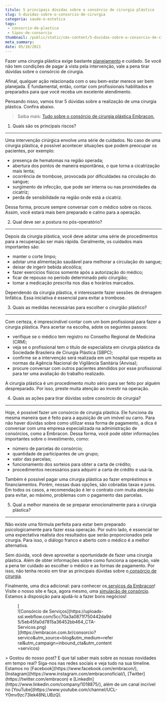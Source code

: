 ```yaml
---
titulo: 5 principais dúvidas sobre o consórcio de cirurgia plástica
slug: 5-duvidas-sobre-o-consorcio-de-cirurgia
categoria: saude-e-estetica
tags:
 - consorcio-de-plastica
 - tipos-de-consorcio
thumbnail: /public/static/cms-content/5-duvidas-sobre-o-consorcio-de-cirurgia.jpg
meta_summary: 
date: 05/10/2021
---
```

Fazer uma cirurgia plástica exige bastante [planejamento](https://www.embracon.com.br/blog/planejamento-financeiro-um-guia-para-as-financas-nao-sairem-de-controle) e cuidado. Se você não tem condições de pagar à vista pela intervenção, vale a pena tirar dúvidas sobre o consórcio de cirurgia.

Afinal, qualquer ação relacionada com o seu bem-estar merece ser bem planejada. É fundamental, então, contar com profissionais habilitados e preparados para que você receba um excelente atendimento.

Pensando nisso, vamos tirar 5 dúvidas sobre a realização de uma cirurgia plástica. Confira abaixo.

> Saiba mais: [Tudo sobre o consórcio de cirurgia plástica Embracon.](https://www.embracon.com.br/blog/tudo-sobre-o-consorcio-de-cirurgia-plastica-embracon)

1. Quais são os principais riscos?
----------------------------------

Uma intervenção cirúrgica envolve uma série de cuidados. No caso de uma cirurgia plástica, é possível acontecer situações que podem preocupar os pacientes, por exemplo:

- presença de hematomas na região operada;
- abertura dos pontos de maneira espontânea, o que torna a cicatrização mais lenta;
- ocorrência de trombose, provocada por dificuldades na circulação do sangue;
- surgimento de infecção, que pode ser interna ou nas proximidades da cicatriz;
- perda de sensibilidade na região onde está a cicatriz.

Dessa forma, procure sempre conversar com o médico sobre os riscos. Assim, você estará mais bem preparado e calmo para a operação.

2. Qual deve ser a postura no pós-operatório?
---------------------------------------------

Depois da cirurgia plástica, você deve adotar uma série de procedimentos para a recuperação ser mais rápida. Geralmente, os cuidados mais importantes são:

- manter o corte limpo;
- adotar uma alimentação saudável para melhorar a circulação do sangue;
- deixar de ingerir bebida alcoólica;
- fazer exercícios físicos somente após a autorização do médico;
- ficar de repouso no período determinado pelo cirurgião;
- tomar a medicação prescrita nos dias e horários marcados.

Dependendo da cirurgia plástica, é interessante fazer sessões de drenagem linfática. Essa iniciativa é essencial para evitar a trombose.

3. Quais as medidas necessárias para escolher o cirurgião plástico?
-------------------------------------------------------------------

Com certeza, é imprescindível contar com um bom profissional para fazer a cirurgia plástica. Para acertar na escolha, adote os seguintes passos:

- verifique se o médico tem registro no Conselho Regional de Medicina (CRM);
- veja se o profissional tem o título de especialista em cirurgia plástica da Sociedade Brasileira de Cirurgia Plástica (SBPC);
- confirme se a intervenção será realizada em um hospital que respeita as normas da Agência Nacional de Vigilância Sanitária (Anvisa);
- procure conversar com outros pacientes atendidos por esse profissional para ter uma avaliação do trabalho realizado.

A cirurgia plástica é um procedimento muito sério para ser feito por alguém despreparado. Por isso, preste muita atenção ao investir na operação.

4. Quais as ações para tirar dúvidas sobre consórcio de cirurgia?
-----------------------------------------------------------------

Hoje, é possível fazer um consórcio de cirurgia plástica. Ele funciona da mesma maneira que é feito para a aquisição de um imóvel ou carro. Para não haver dúvidas sobre como utilizar essa forma de pagamento, a dica é conversar com uma empresa especializada na administração de consórcios, como a Embracon. Dessa forma, você pode obter informações importantes sobre o investimento, como:

- número de parcelas do consórcio;
- quantidade de participantes de um grupo;
- valor das parcelas;
- funcionamento dos sorteios para obter a carta de crédito;
- procedimentos necessários para adquirir a carta de crédito e usá-la.

Também é possível pagar uma cirurgia plástica ao fazer empréstimos e financiamentos. Porém, nessas duas opções, são cobradas taxas e juros. Em todos os casos, a recomendação é ler o contrato com muita atenção para evitar, ao máximo, problemas com o pagamento das parcelas.

5. Qual a melhor maneira de se preparar emocionalmente para a cirurgia plástica?
--------------------------------------------------------------------------------

Não existe uma fórmula perfeita para estar bem preparado psicologicamente para fazer essa operação. Por outro lado, é essencial ter uma expectativa realista dos resultados que serão proporcionados pela cirurgia. Para isso, o diálogo franco e aberto com o médico é a melhor alternativa.

Sem dúvida, você deve aproveitar a oportunidade de fazer uma cirurgia plástica. Além de obter informações sobre como funciona a operação, vale a pena ter cuidado ao escolher o médico e as formas de pagamento. Por isso, não tenha receio em tirar as principais dúvidas sobre o[ consórcio de cirurgia](https://www.embracon.com.br/blog/5-duvidas-sobre-o-consorcio-de-cirurgia).

Finalmente, uma dica adicional: para conhecer os[ serviços da Embracon](https://www.embracon.com.br/blog/conheca-os-principais-consorcios-de-servicos-embracon)! Visite o nosso site e faça, agora mesmo, uma [simulação de consórcio](https://www.embracon.com.br/consorcio). Estamos à disposição para ajudá-lo a fazer bons negócios!

<figure class="w-richtext-figure-type-image w-richtext-align-center" style="max-width:310px">[<div>![Consórcio de Serviços](https://uploads-ssl.webflow.com/5cc70a3a0871f750442da9d5/5eb45fa0d7815a36452bb464_CTA-Servicos.png)</div>](https://embracon.com.br/consorcio?servico&utm_source=blog&utm_medium=referral&utm_campaign=inbound_cta&utm_content=servicos)</figure>> Gostou do nosso post? E que tal saber mais sobre as nossas novidades em tempo real? Siga-nos nas redes sociais e veja tudo na sua timeline. Estamos no [Facebook](https://www.facebook.com/embracon/), [Instagram](https://www.instagram.com/embraconoficial/), [Twitter](https://twitter.com/embracon) e [LinkedIn](https://www.linkedin.com/company/1018875/), além de um canal incrível no [YouTube](https://www.youtube.com/channel/UCL-Y0mv9zc73Iek48NLUBzQ).
